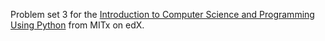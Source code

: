 Problem set 3 for the [Introduction to Computer Science and Programming Using Python](https://courses.edx.org/courses/course-v1:MITx+6.00.1x+2T2017_2/course/) from MITx on edX. 